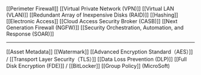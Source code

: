 
[[Perimeter Firewall]]
[[Virtual Private Network (VPN)]]
[[Virtual LAN (VLAN)]]
[[Redundant Array of Inexpensive Disks (RAID)]]
[[Hashing]]
[[Electronic Access]]
[[Cloud Access Security Broker (CASB)]]
[[Next Generation Firewall (NGFW)]]
[[Security Orchestration, Automation, and Response (SOAR)]]

---

[[Asset Metadata]]
[[Watermark]]
[[Advanced Encryption Standard（AES）]] / [[Transport Layer Security（TLS）]]
[[Data Loss Prevention (DLP)]]
[[Full Disk Encryption (FDE)]] / [[BitLocker]]
[[Group Policy]] (MicroSoft)


